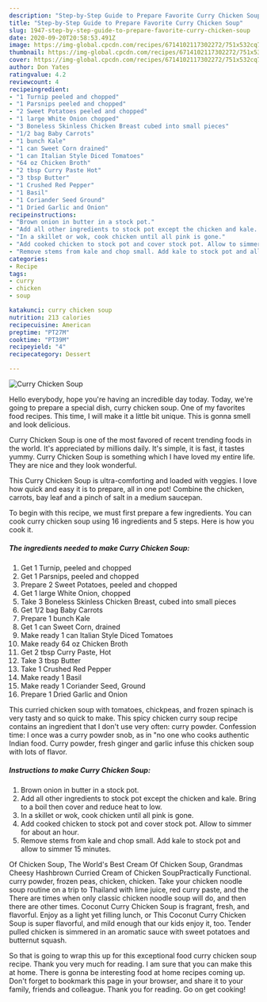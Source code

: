 ```yaml
---
description: "Step-by-Step Guide to Prepare Favorite Curry Chicken Soup"
title: "Step-by-Step Guide to Prepare Favorite Curry Chicken Soup"
slug: 1947-step-by-step-guide-to-prepare-favorite-curry-chicken-soup
date: 2020-09-20T20:58:53.491Z
image: https://img-global.cpcdn.com/recipes/6714102117302272/751x532cq70/curry-chicken-soup-recipe-main-photo.jpg
thumbnail: https://img-global.cpcdn.com/recipes/6714102117302272/751x532cq70/curry-chicken-soup-recipe-main-photo.jpg
cover: https://img-global.cpcdn.com/recipes/6714102117302272/751x532cq70/curry-chicken-soup-recipe-main-photo.jpg
author: Don Yates
ratingvalue: 4.2
reviewcount: 4
recipeingredient:
- "1 Turnip peeled and chopped"
- "1 Parsnips peeled and chopped"
- "2 Sweet Potatoes peeled and chopped"
- "1 large White Onion chopped"
- "3 Boneless Skinless Chicken Breast cubed into small pieces"
- "1/2 bag Baby Carrots"
- "1 bunch Kale"
- "1 can Sweet Corn drained"
- "1 can Italian Style Diced Tomatoes"
- "64 oz Chicken Broth"
- "2 tbsp Curry Paste Hot"
- "3 tbsp Butter"
- "1 Crushed Red Pepper"
- "1 Basil"
- "1 Coriander Seed Ground"
- "1 Dried Garlic and Onion"
recipeinstructions:
- "Brown onion in butter in a stock pot."
- "Add all other ingredients to stock pot except the chicken and kale. Bring to a boil then cover and reduce heat to low."
- "In a skillet or wok, cook chicken until all pink is gone."
- "Add cooked chicken to stock pot and cover stock pot. Allow to simmer for about an hour."
- "Remove stems from kale and chop small. Add kale to stock pot and allow to simmer 15 minutes."
categories:
- Recipe
tags:
- curry
- chicken
- soup

katakunci: curry chicken soup 
nutrition: 213 calories
recipecuisine: American
preptime: "PT27M"
cooktime: "PT39M"
recipeyield: "4"
recipecategory: Dessert

---
```



![Curry Chicken Soup](https://img-global.cpcdn.com/recipes/6714102117302272/751x532cq70/curry-chicken-soup-recipe-main-photo.jpg)

Hello everybody, hope you're having an incredible day today. Today, we're going to prepare a special dish, curry chicken soup. One of my favorites food recipes. This time, I will make it a little bit unique. This is gonna smell and look delicious.

Curry Chicken Soup is one of the most favored of recent trending foods in the world. It's appreciated by millions daily. It's simple, it is fast, it tastes yummy. Curry Chicken Soup is something which I have loved my entire life. They are nice and they look wonderful.

This Curry Chicken Soup is ultra-comforting and loaded with veggies. I love how quick and easy it is to prepare, all in one pot! Combine the chicken, carrots, bay leaf and a pinch of salt in a medium saucepan.


To begin with this recipe, we must first prepare a few ingredients. You can cook curry chicken soup using 16 ingredients and 5 steps. Here is how you cook it.

<!--inarticleads1-->

##### The ingredients needed to make Curry Chicken Soup:

1. Get 1 Turnip, peeled and chopped
1. Get 1 Parsnips, peeled and chopped
1. Prepare 2 Sweet Potatoes, peeled and chopped
1. Get 1 large White Onion, chopped
1. Take 3 Boneless Skinless Chicken Breast, cubed into small pieces
1. Get 1/2 bag Baby Carrots
1. Prepare 1 bunch Kale
1. Get 1 can Sweet Corn, drained
1. Make ready 1 can Italian Style Diced Tomatoes
1. Make ready 64 oz Chicken Broth
1. Get 2 tbsp Curry Paste, Hot
1. Take 3 tbsp Butter
1. Take 1 Crushed Red Pepper
1. Make ready 1 Basil
1. Make ready 1 Coriander Seed, Ground
1. Prepare 1 Dried Garlic and Onion


This curried chicken soup with tomatoes, chickpeas, and frozen spinach is very tasty and so quick to make. This spicy chicken curry soup recipe contains an ingredient that I don&#39;t use very often: curry powder. Confession time: I once was a curry powder snob, as in &#34;no one who cooks authentic Indian food. Curry powder, fresh ginger and garlic infuse this chicken soup with lots of flavor. 

<!--inarticleads2-->

##### Instructions to make Curry Chicken Soup:

1. Brown onion in butter in a stock pot.
1. Add all other ingredients to stock pot except the chicken and kale. Bring to a boil then cover and reduce heat to low.
1. In a skillet or wok, cook chicken until all pink is gone.
1. Add cooked chicken to stock pot and cover stock pot. Allow to simmer for about an hour.
1. Remove stems from kale and chop small. Add kale to stock pot and allow to simmer 15 minutes.


Of Chicken Soup, The World&#39;s Best Cream Of Chicken Soup, Grandmas Cheesy Hashbrown Curried Cream of Chicken SoupPractically Functional. curry powder, frozen peas, chicken, chicken. Take your chicken noodle soup routine on a trip to Thailand with lime juice, red curry paste, and the There are times when only classic chicken noodle soup will do, and then there are other times. Coconut Curry Chicken Soup is fragrant, fresh, and flavorful. Enjoy as a light yet filling lunch, or This Coconut Curry Chicken Soup is super flavorful, and mild enough that our kids enjoy it, too. Tender pulled chicken is simmered in an aromatic sauce with sweet potatoes and butternut squash. 

So that is going to wrap this up for this exceptional food curry chicken soup recipe. Thank you very much for reading. I am sure that you can make this at home. There is gonna be interesting food at home recipes coming up. Don't forget to bookmark this page in your browser, and share it to your family, friends and colleague. Thank you for reading. Go on get cooking!
